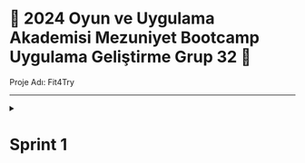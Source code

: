# 📌 2024 Oyun ve Uygulama Akademisi Mezuniyet Bootcamp Uygulama Geliştirme Grup 32 📱
Proje Adı:  Fit4Try


----

<details>
  <summary><h1>Sprint 1</h1></summary>

  ## Proje Özeti

  Bu sprintte, bir giydirme uygulaması geliştirmeye karar verdik. Kullanıcıların giyim tarzlarını öğrenip onlara uygun kıyafet önerileri sunan bir mobil uygulama yapmayı planladık.

  ## Yapılan Çalışmalar

  ### 1. Uygulama Tasarımı
  - Uygulamanın genel tasarımını oluşturduk.
  - Giriş, çıkış ve intro ekranlarını tasarladık.
  - Kullanıcıların stil ve tarzlarını öğrenmek için gerekli ekranları oluşturduk.
  - Kullanıcıların ne tarz şeyler giydiğini öğrenmek için anket ve form ekranları tasarladık.

  ![Uygulama Tasarımı](https://github.com/wissenschaftlerin/oua_2024_bootcamp_flutter_grup32/assets/72699045/9f4e5eb0-5caa-4e6a-8f63-afef74da345e)

  ### 2. Giriş ve Çıkış İşlemleri
  - Kullanıcıların uygulamaya giriş ve çıkış yapabilmesi için gerekli altyapıyı oluşturduk.
  - Firebase Authentication kullanarak kullanıcıların kimlik doğrulamasını sağladık.

  ![Giriş Ekranı](https://github.com/wissenschaftlerin/oua_2024_bootcamp_flutter_grup32/assets/72699045/9f4e5eb0-5caa-4e6a-8f63-afef74da345e)
  ![Çıkış Ekranı](https://github.com/wissenschaftlerin/oua_2024_bootcamp_flutter_grup32/assets/72699045/9f4e5eb0-5caa-4e6a-8f63-afef74da345e)

  ### 3. Yapay Zeka Modeli
  - Giydirmede kullanılacak olan yapay zeka modelini araştırıp bulduk.
  - Bu modeli test ettik ve Google Cloud ile API'ye dönüştürüp kullanılabilir hale getirdik.

  ![Yapay Zeka Modeli](https://github.com/wissenschaftlerin/oua_2024_bootcamp_flutter_grup32/assets/72699045/9f4e5eb0-5caa-4e6a-8f63-afef74da345e)
  ![Google Cloud API](https://github.com/wissenschaftlerin/oua_2024_bootcamp_flutter_grup32/assets/72699045/9f4e5eb0-5caa-4e6a-8f63-afef74da345e)


  <details>



  </details>
</ul>

----

## 🤖 Takım Üyeleri

### 🚀 [Yaren ÇOLPAN](https://www.linkedin.com/in/yarencolpan/)
### 🚀 [Yasin Kaan YİĞİT](https://www.linkedin.com/in/yasinkaanyigit1/)
### 🚀 [Yunus Emre GÜMÜŞ](https://www.linkedin.com/in/yunusemregumus/)
### 🚀 [Zehra Nur BAŞ](https://www.linkedin.com/in/zehranurba%C5%9F/)
### 🚀 [Zeynep Feyza ATABEY](https://www.linkedin.com/in/zeynepfeyzatabey/)
